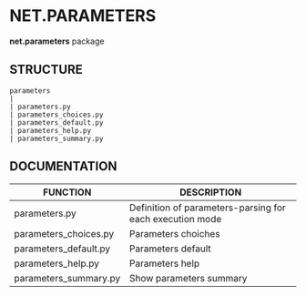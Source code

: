# NET.PARAMETERS
**net.parameters** package

## STRUCTURE

    parameters
    |
    | parameters.py
    | parameters_choices.py
    | parameters_default.py
    | parameters_help.py
    | parameters_summary.py

## DOCUMENTATION

| FUNCTION               | DESCRIPTION                                              |
|------------------------|----------------------------------------------------------|
| parameters.py          | Definition of parameters-parsing for each execution mode |
| parameters_choices.py  | Parameters choiches                                      |
| parameters_default.py  | Parameters default                                       |
| parameters_help.py     | Parameters help                                          |
| parameters_summary.py  | Show parameters summary                                  |
